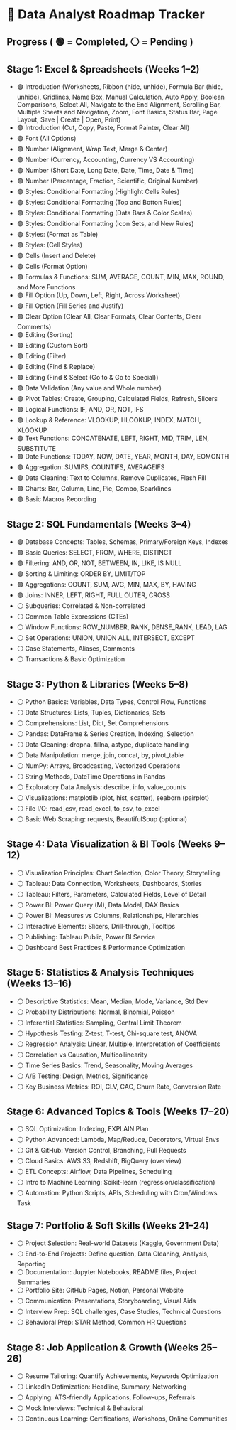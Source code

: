 # 📍 Data Analyst Roadmap Tracker

## Progress ( 🟢 = Completed, ⚪️ = Pending )

## Stage 1: Excel & Spreadsheets (Weeks 1–2)
- 🟢 Introduction (Worksheets, Ribbon (hide, unhide), Formula Bar (hide, unhide), Gridlines, Name Box, Manual Calculation, Auto Apply, Boolean Comparisons, Select All, Navigate to the End Alignment, Scrolling Bar, Multiple Sheets and Navigation, Zoom, Font Basics, Status Bar, Page Layout, Save | Create | Open, Print)
- 🟢 Introduction (Cut, Copy, Paste, Format Painter, Clear All)
- 🟢 Font (All Options)
- 🟢 Number (Alignment, Wrap Text, Merge & Center)
- 🟢 Number (Currency, Accounting, Currency VS Accounting)
- 🟢 Number (Short Date, Long Date, Date, Time, Date & Time)
- 🟢 Number (Percentage, Fraction, Scientific, Original Number)
- 🟢 Styles: Conditional Formatting (Highlight Cells Rules)
- 🟢 Styles: Conditional Formatting (Top and Botton Rules)
- 🟢 Styles: Conditional Formatting (Data Bars & Color Scales)
- 🟢 Styles: Conditional Formatting (Icon Sets, and New Rules)
- 🟢 Styles: (Format as Table)
- 🟢 Styles: (Cell Styles)
- 🟢 Cells (Insert and Delete)
- 🟢 Cells (Format Option)
- 🟢 Formulas & Functions: SUM, AVERAGE, COUNT, MIN, MAX, ROUND, and More Functions 
- 🟢 Fill Option (Up, Down, Left, Right, Across Worksheet) 
- 🟢 Fill Option (Fill Series and Justify) 
- 🟢 Clear Option (Clear All, Clear Formats, Clear Contents, Clear Comments) 
- 🟢 Editing (Sorting) 
- 🟢 Editing (Custom Sort) 
- 🟢 Editing (Filter) 
- 🟢 Editing (Find & Replace) 
- 🟢 Editing (Find & Select (Go to & Go to Special)) 
- 🟢 Data Validation (Any value and Whole number) 
- 🟢 Pivot Tables: Create, Grouping, Calculated Fields, Refresh, Slicers
- 🟢 Logical Functions: IF, AND, OR, NOT, IFS  
- 🟢 Lookup & Reference: VLOOKUP, HLOOKUP, INDEX, MATCH, XLOOKUP  
- 🟢 Text Functions: CONCATENATE, LEFT, RIGHT, MID, TRIM, LEN, SUBSTITUTE  
- 🟢 Date Functions: TODAY, NOW, DATE, YEAR, MONTH, DAY, EOMONTH  
- 🟢 Aggregation: SUMIFS, COUNTIFS, AVERAGEIFS  
- 🟢 Data Cleaning: Text to Columns, Remove Duplicates, Flash Fill    
- 🟢 Charts: Bar, Column, Line, Pie, Combo, Sparklines  
- 🟢 Basic Macros Recording  

## Stage 2: SQL Fundamentals (Weeks 3–4)
- 🟢 Database Concepts: Tables, Schemas, Primary/Foreign Keys, Indexes  
- 🟢 Basic Queries: SELECT, FROM, WHERE, DISTINCT  
- 🟢 Filtering: AND, OR, NOT, BETWEEN, IN, LIKE, IS NULL  
- 🟢 Sorting & Limiting: ORDER BY, LIMIT/TOP  
- 🟢 Aggregations: COUNT, SUM, AVG, MIN, MAX, BY, HAVING  
- 🟢 Joins: INNER, LEFT, RIGHT, FULL OUTER, CROSS  
- ⚪️ Subqueries: Correlated & Non-correlated  
- ⚪️ Common Table Expressions (CTEs)  
- ⚪️ Window Functions: ROW_NUMBER, RANK, DENSE_RANK, LEAD, LAG  
- ⚪️ Set Operations: UNION, UNION ALL, INTERSECT, EXCEPT  
- ⚪️ Case Statements, Aliases, Comments  
- ⚪️ Transactions & Basic Optimization  

## Stage 3: Python & Libraries (Weeks 5–8)
- ⚪️ Python Basics: Variables, Data Types, Control Flow, Functions  
- ⚪️ Data Structures: Lists, Tuples, Dictionaries, Sets  
- ⚪️ Comprehensions: List, Dict, Set Comprehensions  
- ⚪️ Pandas: DataFrame & Series Creation, Indexing, Selection  
- ⚪️ Data Cleaning: dropna, fillna, astype, duplicate handling  
- ⚪️ Data Manipulation: merge, join, concat, by, pivot_table  
- ⚪️ NumPy: Arrays, Broadcasting, Vectorized Operations  
- ⚪️ String Methods, DateTime Operations in Pandas  
- ⚪️ Exploratory Data Analysis: describe, info, value_counts  
- ⚪️ Visualizations: matplotlib (plot, hist, scatter), seaborn (pairplot)  
- ⚪️ File I/O: read_csv, read_excel, to_csv, to_excel  
- ⚪️ Basic Web Scraping: requests, BeautifulSoup (optional)  

## Stage 4: Data Visualization & BI Tools (Weeks 9–12)
- ⚪️ Visualization Principles: Chart Selection, Color Theory, Storytelling  
- ⚪️ Tableau: Data Connection, Worksheets, Dashboards, Stories  
- ⚪️ Tableau: Filters, Parameters, Calculated Fields, Level of Detail  
- ⚪️ Power BI: Power Query (M), Data Model, DAX Basics  
- ⚪️ Power BI: Measures vs Columns, Relationships, Hierarchies  
- ⚪️ Interactive Elements: Slicers, Drill-through, Tooltips  
- ⚪️ Publishing: Tableau Public, Power BI Service  
- ⚪️ Dashboard Best Practices & Performance Optimization  

## Stage 5: Statistics & Analysis Techniques (Weeks 13–16)
- ⚪️ Descriptive Statistics: Mean, Median, Mode, Variance, Std Dev  
- ⚪️ Probability Distributions: Normal, Binomial, Poisson  
- ⚪️ Inferential Statistics: Sampling, Central Limit Theorem  
- ⚪️ Hypothesis Testing: Z-test, T-test, Chi-square test, ANOVA  
- ⚪️ Regression Analysis: Linear, Multiple, Interpretation of Coefficients  
- ⚪️ Correlation vs Causation, Multicollinearity  
- ⚪️ Time Series Basics: Trend, Seasonality, Moving Averages  
- ⚪️ A/B Testing: Design, Metrics, Significance  
- ⚪️ Key Business Metrics: ROI, CLV, CAC, Churn Rate, Conversion Rate  

## Stage 6: Advanced Topics & Tools (Weeks 17–20)
- ⚪️ SQL Optimization: Indexing, EXPLAIN Plan  
- ⚪️ Python Advanced: Lambda, Map/Reduce, Decorators, Virtual Envs  
- ⚪️ Git & GitHub: Version Control, Branching, Pull Requests  
- ⚪️ Cloud Basics: AWS S3, Redshift, BigQuery (overview)  
- ⚪️ ETL Concepts: Airflow, Data Pipelines, Scheduling  
- ⚪️ Intro to Machine Learning: Scikit-learn (regression/classification)  
- ⚪️ Automation: Python Scripts, APIs, Scheduling with Cron/Windows Task  

## Stage 7: Portfolio & Soft Skills (Weeks 21–24)
- ⚪️ Project Selection: Real-world Datasets (Kaggle, Government Data)  
- ⚪️ End-to-End Projects: Define question, Data Cleaning, Analysis, Reporting  
- ⚪️ Documentation: Jupyter Notebooks, README files, Project Summaries  
- ⚪️ Portfolio Site: GitHub Pages, Notion, Personal Website  
- ⚪️ Communication: Presentations, Storyboarding, Visual Aids  
- ⚪️ Interview Prep: SQL challenges, Case Studies, Technical Questions  
- ⚪️ Behavioral Prep: STAR Method, Common HR Questions  

## Stage 8: Job Application & Growth (Weeks 25–26)
- ⚪️ Resume Tailoring: Quantify Achievements, Keywords Optimization  
- ⚪️ LinkedIn Optimization: Headline, Summary, Networking  
- ⚪️ Applying: ATS-friendly Applications, Follow-ups, Referrals  
- ⚪️ Mock Interviews: Technical & Behavioral  
- ⚪️ Continuous Learning: Certifications, Workshops, Online Communities  

